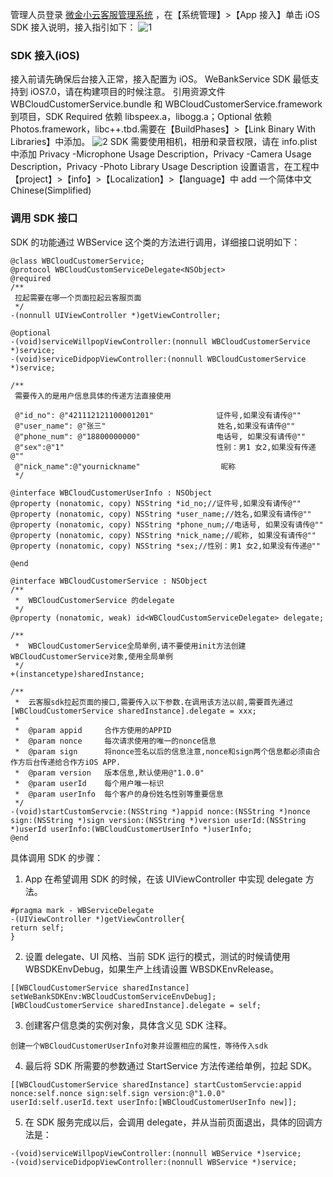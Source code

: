 管理人员登录 [微金小云客服管理系统](https://ics.webank.com) ，在【系统管理】>【App 接入】单击 iOS SDK 接入说明，接入指引如下：
![1](http://imgcache.tce.fsphere.cn/static/mc.qcloudimg.com/static/img/12192f1261eba091584e07ee1cef6f96/image.png)
### SDK 接入(iOS)
接入前请先确保后台接入正常，接入配置为 iOS。
WeBankService SDK 最低支持到 iOS7.0，请在构建项目的时候注意。
引用资源文件 WBCloudCustomerService.bundle 和 WBCloudCustomerService.framework 到项目，SDK Required 依赖 libspeex.a，libogg.a；Optional 依赖 Photos.framework，libc++.tbd.需要在【BuildPhases】>【Link Binary With Libraries】中添加。
![2](http://imgcache.tce.fsphere.cn/static/mc.qcloudimg.com/static/img/ed316933bf54032566badb7595255139/image.png)
SDK 需要使用相机，相册和录音权限，请在 info.plist 中添加 Privacy -Microphone Usage Description，Privacy -Camera Usage Description，Privacy -Photo Library Usage Description
设置语言，在工程中【project】>【info】>【Localization】>【language】中 add 一个简体中文 Chinese(Simplified)
### 调用 SDK 接口
SDK 的功能通过 WBService 这个类的方法进行调用，详细接口说明如下：

```
@class WBCloudCustomerService;
@protocol WBCloudCustomServiceDelegate<NSObject>
@required
/**
 拉起需要在哪一个页面拉起云客服页面
 */
-(nonnull UIViewController *)getViewController;

@optional
-(void)serviceWillpopViewController:(nonnull WBCloudCustomerService *)service;
-(void)serviceDidpopViewController:(nonnull WBCloudCustomerService *)service;

/**
 需要传入的是用户信息具体的传递方法直接使用
 
 @"id_no": @"421112121100001201"              证件号,如果没有请传@""
 @"user_name": @"张三"                         姓名,如果没有请传@""
 @"phone_num": @"18800000000"                 电话号, 如果没有请传@""
 @"sex":@"1"                                  性别：男1 女2,如果没有传递@""
 @"nick_name":@"yournickname"                  昵称
 */

@interface WBCloudCustomerUserInfo : NSObject
@property (nonatomic, copy) NSString *id_no;//证件号,如果没有请传@""
@property (nonatomic, copy) NSString *user_name;//姓名,如果没有请传@""
@property (nonatomic, copy) NSString *phone_num;//电话号, 如果没有请传@""
@property (nonatomic, copy) NSString *nick_name;//昵称, 如果没有请传@""
@property (nonatomic, copy) NSString *sex;//性别：男1 女2,如果没有传递@""

@end

@interface WBCloudCustomerService : NSObject
/**
 *  WBCloudCustomerService 的delegate
 */
@property (nonatomic, weak) id<WBCloudCustomServiceDelegate> delegate;

/**
 *  WBCloudCustomerService全局单例,请不要使用init方法创建WBCloudCustomerService对象,使用全局单例
 */
+(instancetype)sharedInstance;

/**
 *  云客服sdk拉起页面的接口,需要传入以下参数.在调用该方法以前,需要首先通过[WBCloudCustomerService sharedInstance].delegate = xxx; 
 *
 *  @param appid     合作方使用的APPID
 *  @param nonce     每次请求使用的唯一的nonce信息
 *  @param sign      将nonce签名以后的信息注意,nonce和sign两个信息都必须由合作方后台传递给合作方iOS APP.
 *  @param version   版本信息,默认使用@"1.0.0"
 *  @param userId    每个用户唯一标识
 *  @param userInfo  每个客户的身份姓名性别等重要信息
 */
-(void)startCustomServcie:(NSString *)appid nonce:(NSString *)nonce sign:(NSString *)sign version:(NSString *)version userId:(NSString *)userId userInfo:(WBCloudCustomerUserInfo *)userInfo;
@end
```
具体调用 SDK 的步骤：
1. App 在希望调用 SDK 的时候，在该 UIViewController 中实现 delegate 方法。
```
#pragma mark - WBServiceDelegate 
-(UIViewController *)getViewController{ 
return self; 
} 
```
2. 设置 delegate、UI 风格、当前 SDK 运行的模式，测试的时候请使用 WBSDKEnvDebug，如果生产上线请设置 WBSDKEnvRelease。
```
[[WBCloudCustomerService sharedInstance] setWeBankSDKEnv:WBCloudCustomServiceEnvDebug]; 
[WBCloudCustomerService sharedInstance].delegate = self;
```

3. 创建客户信息类的实例对象，具体含义见 SDK 注释。
```
创建一个WBCloudCustomerUserInfo对象并设置相应的属性，等待传入sdk
```

4. 最后将 SDK 所需要的参数通过 StartService 方法传递给单例，拉起 SDK。
```
[[WBCloudCustomerService sharedInstance] startCustomServcie:appid nonce:self.nonce sign:self.sign version:@"1.0.0" userId:self.userId.text userInfo:[WBCloudCustomerUserInfo new]];
```
5. 在 SDK 服务完成以后，会调用 delegate，并从当前页面退出，具体的回调方法是：
```
-(void)serviceWillpopViewController:(nonnull WBService *)service; 
-(void)serviceDidpopViewController:(nonnull WBService *)service; 
```
